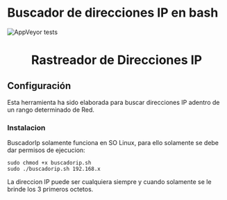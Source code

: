 # Buscador de direcciones IP en bash

![AppVeyor tests](https://img.shields.io/appveyor/tests/samuelkno/buscadorip)

<h1 align="center"> Rastreador de Direcciones IP </h1>

## Configuración
Esta herramienta ha sido elaborada para buscar direcciones IP adentro de un rango determinado de Red.

### Instalacion

BuscadorIp solamente funciona en SO Linux, para ello solamente se debe dar permisos de ejecucion:

```shell
sudo chmod +x buscadorip.sh
sudo ./buscadorip.sh 192.168.x
```

La direccion IP puede ser cualquiera siempre y cuando solamente se le brinde los 3 primeros octetos.

